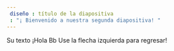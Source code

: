 ```yaml
---
 diseño : título de la diapositiva
 : "¡ Bienvenido a nuestra segunda diapositiva! "
---
```

Su texto ¡Hola Bb
Use la flecha izquierda para regresar!
